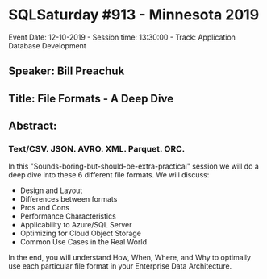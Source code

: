 # SQLSaturday #913 - Minnesota 2019
Event Date: 12-10-2019 - Session time: 13:30:00 - Track: Application  Database Development
## Speaker: Bill Preachuk
## Title: File Formats - A Deep Dive
## Abstract:
### Text/CSV. JSON. AVRO. XML. Parquet. ORC.

In this "Sounds-boring-but-should-be-extra-practical" session we will do a deep dive into these 6 different file formats. We will discuss: 
 * Design and Layout 
 * Differences between formats
 * Pros and Cons
 * Performance Characteristics
 * Applicability to Azure/SQL Server
 * Optimizing for Cloud  Object Storage 
 * Common Use Cases in the Real World

In the end, you will understand How, When, Where, and Why to optimally use each particular file format in your Enterprise Data Architecture.
